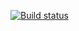 [![Build status](https://ci.appveyor.com/api/projects/status/mlbmqdavxnlemtnq?svg=true)](https://ci.appveyor.com/project/MariaD04/ahjshomework-3)
